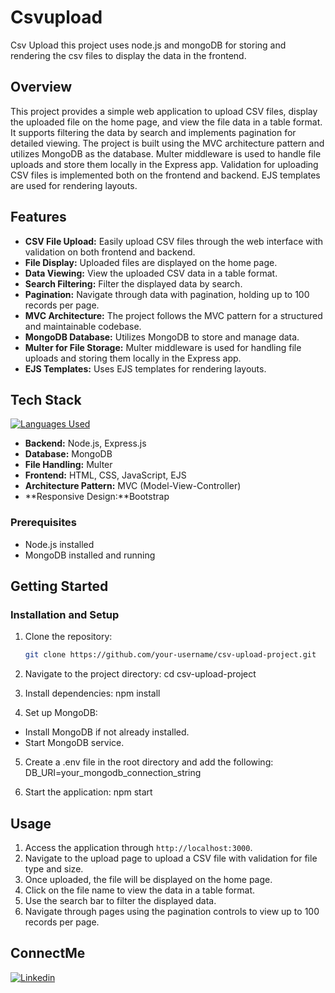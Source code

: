 # Csvupload
Csv Upload this project uses node.js and mongoDB for storing  and rendering the csv files to display the data in the frontend.
## Overview
This project provides a simple web application to upload CSV files, display the uploaded file on the home page, and view the file data in a table format. It supports filtering the data by search and implements pagination for detailed viewing. The project is built using the MVC architecture pattern and utilizes MongoDB as the database. Multer middleware is used to handle file uploads and store them locally in the Express app. Validation for uploading CSV files is implemented both on the frontend and backend. EJS templates are used for rendering layouts.

## Features
- **CSV File Upload:** Easily upload CSV files through the web interface with validation on both frontend and backend.
- **File Display:** Uploaded files are displayed on the home page.
- **Data Viewing:** View the uploaded CSV data in a table format.
- **Search Filtering:** Filter the displayed data by search.
- **Pagination:** Navigate through data with pagination, holding up to 100 records per page.
- **MVC Architecture:** The project follows the MVC pattern for a structured and maintainable codebase.
- **MongoDB Database:** Utilizes MongoDB to store and manage data.
- **Multer for File Storage:** Multer middleware is used for handling file uploads and storing them locally in the Express app.
- **EJS Templates:** Uses EJS templates for rendering layouts.

## Tech Stack
[![Languages Used](https://skillicons.dev/icons?i=js,html,css,bootstrap,nodejs,express,mongodb)](https://skillicons.dev)
- **Backend:** Node.js, Express.js
- **Database:** MongoDB
- **File Handling:** Multer
- **Frontend:** HTML, CSS, JavaScript, EJS
- **Architecture Pattern:** MVC (Model-View-Controller)
- **Responsive Design:**Bootstrap

### Prerequisites

- Node.js installed
- MongoDB installed and running
## Getting Started

### Installation and Setup
1. Clone the repository:
   ```bash
   git clone https://github.com/your-username/csv-upload-project.git

2. Navigate to the project directory:
cd csv-upload-project

3. Install dependencies:
npm install

4. Set up MongoDB:
- Install MongoDB if not already installed.
- Start MongoDB service.

5. Create a .env file in the root directory and add the following:
DB_URI=your_mongodb_connection_string

6. Start the application:
npm start

## Usage
1. Access the application through `http://localhost:3000`.
2. Navigate to the upload page to upload a CSV file with validation for file type and size.
3. Once uploaded, the file will be displayed on the home page.
4. Click on the file name to view the data in a table format.
5. Use the search bar to filter the displayed data.
6. Navigate through pages using the pagination controls to view up to 100 records per page.


## ConnectMe 
[![Linkedin](https://skillicons.dev/icons?i=linkedin)](https://www.linkedin.com/in/mdirfanul/)
